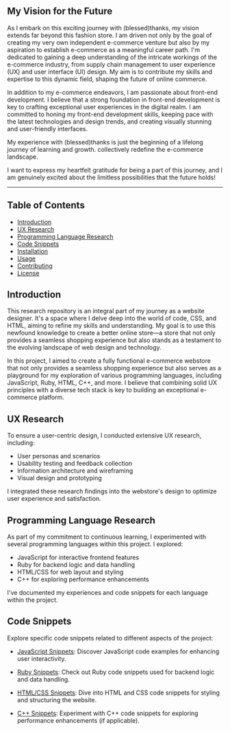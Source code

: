 ## My Vision for the Future

As I embark on this exciting journey with (blessed)thanks, my vision extends far beyond this fashion store. I am driven not only by the goal of creating my very own independent e-commerce venture but also by my aspiration to establish e-commerce as a meaningful career path. I'm dedicated to gaining a deep understanding of the intricate workings of the e-commerce industry, from supply chain management to user experience (UX) and user interface (UI) design. My aim is to contribute my skills and expertise to this dynamic field, shaping the future of online commerce.

In addition to my e-commerce endeavors, I am passionate about front-end development. I believe that a strong foundation in front-end development is key to crafting exceptional user experiences in the digital realm. I am committed to honing my front-end development skills, keeping pace with the latest technologies and design trends, and creating visually stunning and user-friendly interfaces.

My experience with (blessed)thanks is just the beginning of a lifelong journey of learning and growth. collectively redefine the e-commerce landscape.

I want to express my heartfelt gratitude for being a part of this journey, and I am genuinely excited about the limitless possibilities that the future holds!

---


## Table of Contents

- [Introduction](#introduction)
- [UX Research](#ux-research)
- [Programming Language Research](#programming-language-research)
- [Code Snippets](#code-snippets)
- [Installation](#installation)
- [Usage](#usage)
- [Contributing](#contributing)
- [License](#license)

## Introduction

This research repository is an integral part of my journey as a website designer. It's a space where I delve deep into the world of code, CSS, and HTML, aiming to refine my skills and understanding. My goal is to use this newfound knowledge to create a better online store—a store that not only provides a seamless shopping experience but also stands as a testament to the evolving landscape of web design and technology.

In this project, I aimed to create a fully functional e-commerce webstore that not only provides a seamless shopping experience but also serves as a playground for my exploration of various programming languages, including JavaScript, Ruby, HTML, C++, and more. I believe that combining solid UX principles with a diverse tech stack is key to building an exceptional e-commerce platform.

## UX Research

To ensure a user-centric design, I conducted extensive UX research, including:

- User personas and scenarios
- Usability testing and feedback collection
- Information architecture and wireframing
- Visual design and prototyping

I integrated these research findings into the webstore's design to optimize user experience and satisfaction.

## Programming Language Research

As part of my commitment to continuous learning, I experimented with several programming languages within this project. I explored:

- JavaScript for interactive frontend features
- Ruby for backend logic and data handling
- HTML/CSS for web layout and styling
- C++ for exploring performance enhancements

I've documented my experiences and code snippets for each language within the project.

## Code Snippets

Explore specific code snippets related to different aspects of the project:

- [JavaScript Snippets](./javascript-snippets): Discover JavaScript code examples for enhancing user interactivity.

- [Ruby Snippets](./ruby-snippets): Check out Ruby code snippets used for backend logic and data handling.

- [HTML/CSS Snippets](./html-css-snippets): Dive into HTML and CSS code snippets for styling and structuring the website.

- [C++ Snippets](./cpp-snippets): Experiment with C++ code snippets for exploring performance enhancements (if applicable).
